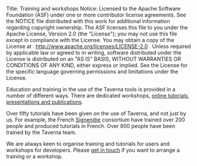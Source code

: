 Title:     Training and workshops
Notice:    Licensed to the Apache Software Foundation (ASF) under one
           or more contributor license agreements.  See the NOTICE file
           distributed with this work for additional information
           regarding copyright ownership.  The ASF licenses this file
           to you under the Apache License, Version 2.0 (the
           "License"); you may not use this file except in compliance
           with the License.  You may obtain a copy of the License at
           .
             http://www.apache.org/licenses/LICENSE-2.0
           .
           Unless required by applicable law or agreed to in writing,
           software distributed under the License is distributed on an
           "AS IS" BASIS, WITHOUT WARRANTIES OR CONDITIONS OF ANY
           KIND, either express or implied.  See the License for the
           specific language governing permissions and limitations
           under the License.

Education and training in the use of the Taverna tools is provided in a number of different ways.
There are dedicated workshops, [online tutorials](/documentation/tutorials), 
   [presentations and publications](http://dev.mygrid.org.uk/wiki/display/about/Publications).

Over fifty tutorials have been given on the use of Taverna, and not just by us. 
For example, the French [Signen@e](http://www.sigenae.org/) consortium have trained over 200 
   people and produced tutorials in French. 
Over 800 people have been trained by the Taverna team.

We are always keen to organise training and tutorials for users and workshops for developers. 
Please [get in touch](/community) if you want to arrange a training or a workshop.
